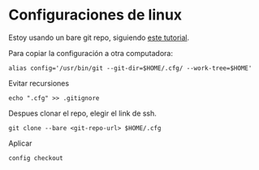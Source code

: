 # Configuraciones de linux

Estoy usando un bare git repo, siguiendo [este tutorial](https://www.atlassian.com/git/tutorials/dotfiles).

Para copiar la configuración a otra computadora:

```fish
alias config='/usr/bin/git --git-dir=$HOME/.cfg/ --work-tree=$HOME'
```

Evitar recursiones

```fish
echo ".cfg" >> .gitignore
```

Despues clonar el repo, elegir el link de ssh.

```fish
git clone --bare <git-repo-url> $HOME/.cfg
```

Aplicar

```fish
config checkout
```

